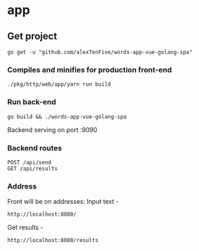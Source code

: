 # app

## Get project
```
go get -u "github.com/alexTenFive/words-app-vue-golang-spa"
```
### Compiles and minifies for production front-end
```
./pkg/http/web/app/yarn run build
```

### Run back-end
```
go build && ./words-app-vue-golang-spa
```
Backend serving on port :9090

### Backend routes
```
POST /api/send
GET /api/results
```

### Address
Front will be on addresses:
Input text - 
```
http://localhost:8080/
```
Get results - 
```
http://localhost:8080/results
```
